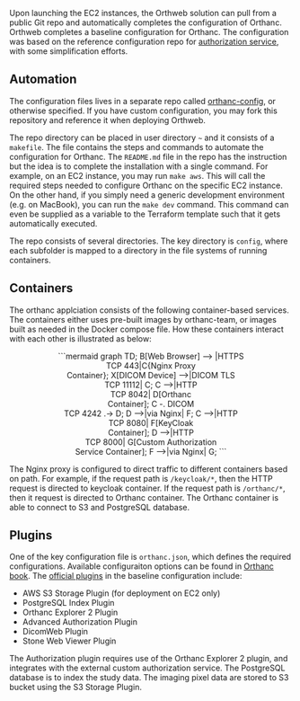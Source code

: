 Upon launching the EC2 instances, the Orthweb solution can pull from a public Git repo and automatically completes the configuration of Orthanc. Orthweb completes a baseline configuration for Orthanc. The configuration was based on the reference configuration repo for [authorization service](https://github.com/orthanc-team/orthanc-auth-service), with some simplification efforts.

## Automation

The configuration files lives in a separate repo called [orthanc-config](https://github.com/digihunchinc/orthanc-config), or otherwise specified. If you have custom configuration, you may fork this repository and reference it when deploying Orthweb.

The repo directory can be placed in user directory `~` and it consists of a `makefile`. The file contains the steps and commands to automate the configuration for Orthanc. The `README.md` file in the repo has the instruction but the idea is to complete the installation with a single command. For example, on an EC2 instance, you may run `make aws`. This will call the required steps needed to configure Orthanc on the specific EC2 instance. On the other hand, if you simply need a generic development environment (e.g. on MacBook), you can run the `make dev` command. This command can even be supplied as a variable to the Terraform template such that it gets automatically executed.

The repo consists of several directories. The key directory is `config`, where each subfolder is mapped to a directory in the file systems of running containers. 

## Containers
The orthanc applciation consists of the following container-based services. The containers either uses pre-built images by orthanc-team, or images built as needed in the Docker compose file. How these containers interact with each other is illustrated as below:

<div style="text-align: center;">
```mermaid
graph TD;
    B[Web Browser] --> |HTTPS<br>TCP 443|C{Nginx Proxy<br> Container};
    X[DICOM Device] -->|DICOM TLS<br>TCP 11112| C;
    C -->|HTTP<br>TCP 8042| D[Orthanc<br>Container];
    C -. DICOM<br>TCP 4242 .-> D;
    D -->|via Nginx| F;
    C -->|HTTP<br>TCP 8080| F[KeyCloak<br>Container];
    D -->|HTTP<br>TCP 8000| G[Custom Authorization<br>Service Container];
    F -->|via Nginx| G;
```
</div>

The Nginx proxy is configured to direct traffic to different containers based on path. For example, if the request path is `/keycloak/*`, then the HTTP request is directed to keycloak container. If the request path is `/orthanc/*`, then it request is directed to Orthanc container. The Orthanc container is able to connect to S3 and PostgreSQL database.

## Plugins

One of the key configuration file is `orthanc.json`, which defines the required configurations. Available configuraiton options can be found in [Orthanc book](https://orthanc.uclouvain.be/book/). The [official plugins](https://orthanc.uclouvain.be/book/plugins.html#index-of-the-official-plugins) in the baseline configuration include:

- AWS S3 Storage Plugin (for deployment on EC2 only)
- PostgreSQL Index Plugin 
- Orthanc Explorer 2 Plugin
- Advanced Authorization Plugin
- DicomWeb Plugin
- Stone Web Viewer Plugin

The Authorization plugin requires use of the Orthanc Explorer 2 plugin, and integrates with the external custom authorization service. The PostgreSQL database is to index the study data. The imaging pixel data are stored to S3 bucket using the S3 Storage Plugin.